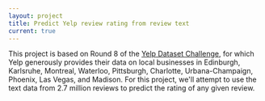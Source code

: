 ```yaml
---
layout: project
title: Predict Yelp review rating from review text
current: true
---
```


This project is based on Round 8 of the [Yelp Dataset Challenge](https://www.yelp.com/dataset_challenge), for which Yelp generously provides their data on local businesses in Edinburgh, Karlsruhe, Montreal, Waterloo, Pittsburgh, Charlotte, Urbana-Champaign, Phoenix, Las Vegas, and Madison. For this project, we'll attempt to use the text data from 2.7 million reviews to predict the rating of any given review.
